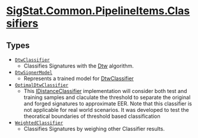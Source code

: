 # [SigStat.Common.PipelineItems.Classifiers](./README.md)

## Types

- [`DtwClassifier`](./DtwClassifier.md)
	- Classifies Signatures with the [Dtw](../../../docs/md/SigStat/Common/Algorithms/Dtw.md) algorithm.
- [`DtwSignerModel`](./DtwSignerModel.md)
	- Represents a trained model for [DtwClassifier](../../../docs/md/SigStat/Common/PipelineItems/Classifiers/DtwClassifier.md)
- [`OptimalDtwClassifier`](./OptimalDtwClassifier.md)
	- This [IDistanceClassifier](../../../docs/md/SigStat/Common/Pipeline/IDistanceClassifier.md) implementation will consider both test and  training samples and claculate the threshold to separate the original and forged  signatures to approximate EER. Note that this classifier is not applicable for  real world scenarios. It was developed to test the theoratical boundaries of  threshold based classification
- [`WeightedClassifier`](./WeightedClassifier.md)
	- Classifies Signatures by weighing other Classifier results.

